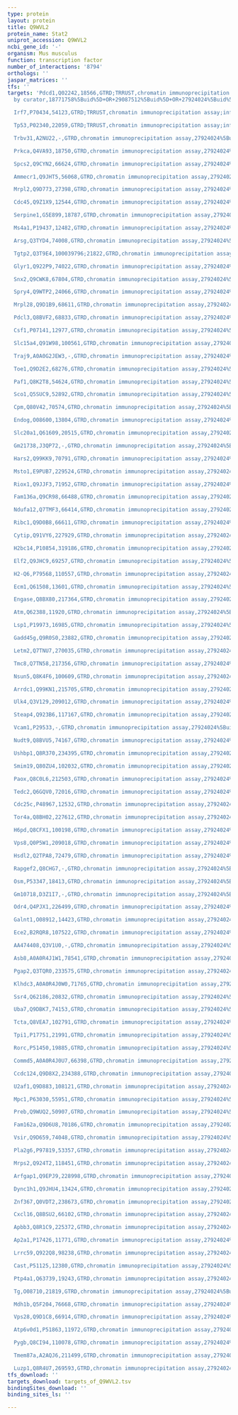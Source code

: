 ```yaml
---
type: protein
layout: protein
title: Q9WVL2
protein_name: Stat2
uniprot_accession: Q9WVL2
ncbi_gene_id: '-'
organism: Mus musculus
function: transcription factor
number_of_interactions: '8794'
orthologs: ''
jaspar_matrices: ''
tfs: ''
targets: 'Pdcd1,Q02242,18566,GTRD;TRRUST,chromatin immunoprecipitation assay;inferred
  by curator,18771758%5Buid%5D+OR+29087512%5Buid%5D+OR+27924024%5Buid%5D,Yes

  Irf7,P70434,54123,GTRD;TRRUST,chromatin immunoprecipitation assay;inferred by curator,27924024%5Buid%5D+OR+29087512%5Buid%5D+OR+12768031%5Buid%5D,Yes

  Tp53,P02340,22059,GTRD;TRRUST,chromatin immunoprecipitation assay;inferred by curator,22198284%5Buid%5D+OR+29087512%5Buid%5D+OR+27924024%5Buid%5D,Yes

  Trbv31,A2NU22,-,GTRD,chromatin immunoprecipitation assay,27924024%5Buid%5D,No

  Prkca,Q4VA93,18750,GTRD,chromatin immunoprecipitation assay,27924024%5Buid%5D,No

  Spcs2,Q9CYN2,66624,GTRD,chromatin immunoprecipitation assay,27924024%5Buid%5D,No

  Ammecr1,Q9JHT5,56068,GTRD,chromatin immunoprecipitation assay,27924024%5Buid%5D,No

  Mrpl2,Q9D773,27398,GTRD,chromatin immunoprecipitation assay,27924024%5Buid%5D,No

  Cdc45,Q9Z1X9,12544,GTRD,chromatin immunoprecipitation assay,27924024%5Buid%5D,No

  Serpine1,G5E899,18787,GTRD,chromatin immunoprecipitation assay,27924024%5Buid%5D,No

  Ms4a1,P19437,12482,GTRD,chromatin immunoprecipitation assay,27924024%5Buid%5D,No

  Arsg,Q3TYD4,74008,GTRD,chromatin immunoprecipitation assay,27924024%5Buid%5D,No

  Tgtp2,Q3T9E4,100039796;21822,GTRD,chromatin immunoprecipitation assay,27924024%5Buid%5D,No

  Glyr1,Q922P9,74022,GTRD,chromatin immunoprecipitation assay,27924024%5Buid%5D,No

  Snx2,Q9CWK8,67804,GTRD,chromatin immunoprecipitation assay,27924024%5Buid%5D,No

  Spry4,Q9WTP2,24066,GTRD,chromatin immunoprecipitation assay,27924024%5Buid%5D,No

  Mrpl28,Q9D1B9,68611,GTRD,chromatin immunoprecipitation assay,27924024%5Buid%5D,No

  Pdcl3,Q8BVF2,68833,GTRD,chromatin immunoprecipitation assay,27924024%5Buid%5D,No

  Csf1,P07141,12977,GTRD,chromatin immunoprecipitation assay,27924024%5Buid%5D,No

  Slc15a4,Q91W98,100561,GTRD,chromatin immunoprecipitation assay,27924024%5Buid%5D,No

  Traj9,A0A0G2JEW3,-,GTRD,chromatin immunoprecipitation assay,27924024%5Buid%5D,No

  Toe1,Q9D2E2,68276,GTRD,chromatin immunoprecipitation assay,27924024%5Buid%5D,No

  Paf1,Q8K2T8,54624,GTRD,chromatin immunoprecipitation assay,27924024%5Buid%5D,No

  Sco1,Q5SUC9,52892,GTRD,chromatin immunoprecipitation assay,27924024%5Buid%5D,No

  Cpm,Q80V42,70574,GTRD,chromatin immunoprecipitation assay,27924024%5Buid%5D,No

  Endog,O08600,13804,GTRD,chromatin immunoprecipitation assay,27924024%5Buid%5D,No

  Slc20a1,Q61609,20515,GTRD,chromatin immunoprecipitation assay,27924024%5Buid%5D,No

  Gm21738,J3QP72,-,GTRD,chromatin immunoprecipitation assay,27924024%5Buid%5D,No

  Hars2,Q99KK9,70791,GTRD,chromatin immunoprecipitation assay,27924024%5Buid%5D,No

  Msto1,E9PUB7,229524,GTRD,chromatin immunoprecipitation assay,27924024%5Buid%5D,No

  Riox1,Q9JJF3,71952,GTRD,chromatin immunoprecipitation assay,27924024%5Buid%5D,No

  Fam136a,Q9CR98,66488,GTRD,chromatin immunoprecipitation assay,27924024%5Buid%5D,No

  Ndufa12,Q7TMF3,66414,GTRD,chromatin immunoprecipitation assay,27924024%5Buid%5D,No

  Ribc1,Q9D0B8,66611,GTRD,chromatin immunoprecipitation assay,27924024%5Buid%5D,No

  Cytip,Q91VY6,227929,GTRD,chromatin immunoprecipitation assay,27924024%5Buid%5D,No

  H2bc14,P10854,319186,GTRD,chromatin immunoprecipitation assay,27924024%5Buid%5D,No

  Elf2,Q9JHC9,69257,GTRD,chromatin immunoprecipitation assay,27924024%5Buid%5D,No

  H2-Q6,P79568,110557,GTRD,chromatin immunoprecipitation assay,27924024%5Buid%5D,No

  Ecm1,Q61508,13601,GTRD,chromatin immunoprecipitation assay,27924024%5Buid%5D,No

  Engase,Q8BX80,217364,GTRD,chromatin immunoprecipitation assay,27924024%5Buid%5D,No

  Atm,Q62388,11920,GTRD,chromatin immunoprecipitation assay,27924024%5Buid%5D,No

  Lsp1,P19973,16985,GTRD,chromatin immunoprecipitation assay,27924024%5Buid%5D,No

  Gadd45g,Q9R0S0,23882,GTRD,chromatin immunoprecipitation assay,27924024%5Buid%5D,No

  Letm2,Q7TNU7,270035,GTRD,chromatin immunoprecipitation assay,27924024%5Buid%5D,No

  Tmc8,Q7TN58,217356,GTRD,chromatin immunoprecipitation assay,27924024%5Buid%5D,No

  Nsun5,Q8K4F6,100609,GTRD,chromatin immunoprecipitation assay,27924024%5Buid%5D,No

  Arrdc1,Q99KN1,215705,GTRD,chromatin immunoprecipitation assay,27924024%5Buid%5D,No

  Ulk4,Q3V129,209012,GTRD,chromatin immunoprecipitation assay,27924024%5Buid%5D,No

  Steap4,Q923B6,117167,GTRD,chromatin immunoprecipitation assay,27924024%5Buid%5D,No

  Vcam1,P29533,-,GTRD,chromatin immunoprecipitation assay,27924024%5Buid%5D,No

  Nudt9,Q8BVU5,74167,GTRD,chromatin immunoprecipitation assay,27924024%5Buid%5D,No

  Ushbp1,Q8R370,234395,GTRD,chromatin immunoprecipitation assay,27924024%5Buid%5D,No

  Smim19,Q80ZU4,102032,GTRD,chromatin immunoprecipitation assay,27924024%5Buid%5D,No

  Paox,Q8C0L6,212503,GTRD,chromatin immunoprecipitation assay,27924024%5Buid%5D,No

  Tedc2,Q6GQV0,72016,GTRD,chromatin immunoprecipitation assay,27924024%5Buid%5D,No

  Cdc25c,P48967,12532,GTRD,chromatin immunoprecipitation assay,27924024%5Buid%5D,No

  Tor4a,Q8BH02,227612,GTRD,chromatin immunoprecipitation assay,27924024%5Buid%5D,No

  H6pd,Q8CFX1,100198,GTRD,chromatin immunoprecipitation assay,27924024%5Buid%5D,No

  Vps8,Q0P5W1,209018,GTRD,chromatin immunoprecipitation assay,27924024%5Buid%5D,No

  Hsdl2,Q2TPA8,72479,GTRD,chromatin immunoprecipitation assay,27924024%5Buid%5D,No

  Rapgef2,Q8CHG7,-,GTRD,chromatin immunoprecipitation assay,27924024%5Buid%5D,No

  Osm,P53347,18413,GTRD,chromatin immunoprecipitation assay,27924024%5Buid%5D,No

  Gm10718,D3Z1I7,-,GTRD,chromatin immunoprecipitation assay,27924024%5Buid%5D,No

  Odr4,Q4PJX1,226499,GTRD,chromatin immunoprecipitation assay,27924024%5Buid%5D,No

  Galnt1,O08912,14423,GTRD,chromatin immunoprecipitation assay,27924024%5Buid%5D,No

  Ece2,B2RQR8,107522,GTRD,chromatin immunoprecipitation assay,27924024%5Buid%5D,No

  AA474408,Q3V1U0,-,GTRD,chromatin immunoprecipitation assay,27924024%5Buid%5D,No

  Asb8,A0A0R4J1W1,78541,GTRD,chromatin immunoprecipitation assay,27924024%5Buid%5D,No

  Pgap2,Q3TQR0,233575,GTRD,chromatin immunoprecipitation assay,27924024%5Buid%5D,No

  Klhdc3,A0A0R4J0W0,71765,GTRD,chromatin immunoprecipitation assay,27924024%5Buid%5D,No

  Ssr4,Q62186,20832,GTRD,chromatin immunoprecipitation assay,27924024%5Buid%5D,No

  Uba7,Q9DBK7,74153,GTRD,chromatin immunoprecipitation assay,27924024%5Buid%5D,No

  Tcta,Q8VEA7,102791,GTRD,chromatin immunoprecipitation assay,27924024%5Buid%5D,No

  Tpi1,P17751,21991,GTRD,chromatin immunoprecipitation assay,27924024%5Buid%5D,No

  Rorc,P51450,19885,GTRD,chromatin immunoprecipitation assay,27924024%5Buid%5D,No

  Commd5,A0A0R4J0U7,66398,GTRD,chromatin immunoprecipitation assay,27924024%5Buid%5D,No

  Ccdc124,Q9D8X2,234388,GTRD,chromatin immunoprecipitation assay,27924024%5Buid%5D,No

  U2af1,Q9D883,108121,GTRD,chromatin immunoprecipitation assay,27924024%5Buid%5D,No

  Mpc1,P63030,55951,GTRD,chromatin immunoprecipitation assay,27924024%5Buid%5D,No

  Preb,Q9WUQ2,50907,GTRD,chromatin immunoprecipitation assay,27924024%5Buid%5D,No

  Fam162a,Q9D6U8,70186,GTRD,chromatin immunoprecipitation assay,27924024%5Buid%5D,No

  Vsir,Q9D659,74048,GTRD,chromatin immunoprecipitation assay,27924024%5Buid%5D,No

  Pla2g6,P97819,53357,GTRD,chromatin immunoprecipitation assay,27924024%5Buid%5D,No

  Mrps2,Q924T2,118451,GTRD,chromatin immunoprecipitation assay,27924024%5Buid%5D,No

  Arfgap1,Q9EPJ9,228998,GTRD,chromatin immunoprecipitation assay,27924024%5Buid%5D,No

  Dync1h1,Q9JHU4,13424,GTRD,chromatin immunoprecipitation assay,27924024%5Buid%5D,No

  Znf367,Q0VDT2,238673,GTRD,chromatin immunoprecipitation assay,27924024%5Buid%5D,No

  Cxcl16,Q8BSU2,66102,GTRD,chromatin immunoprecipitation assay,27924024%5Buid%5D,No

  Apbb3,Q8R1C9,225372,GTRD,chromatin immunoprecipitation assay,27924024%5Buid%5D,No

  Ap2a1,P17426,11771,GTRD,chromatin immunoprecipitation assay,27924024%5Buid%5D,No

  Lrrc59,Q922Q8,98238,GTRD,chromatin immunoprecipitation assay,27924024%5Buid%5D,No

  Cast,P51125,12380,GTRD,chromatin immunoprecipitation assay,27924024%5Buid%5D,No

  Ptp4a1,Q63739,19243,GTRD,chromatin immunoprecipitation assay,27924024%5Buid%5D,No

  Tg,O08710,21819,GTRD,chromatin immunoprecipitation assay,27924024%5Buid%5D,No

  Mdh1b,Q5F204,76668,GTRD,chromatin immunoprecipitation assay,27924024%5Buid%5D,No

  Vps28,Q9D1C8,66914,GTRD,chromatin immunoprecipitation assay,27924024%5Buid%5D,No

  Atp6v0d1,P51863,11972,GTRD,chromatin immunoprecipitation assay,27924024%5Buid%5D,No

  Pygb,Q8CI94,110078,GTRD,chromatin immunoprecipitation assay,27924024%5Buid%5D,No

  Tmem87a,A2AQJ6,211499,GTRD,chromatin immunoprecipitation assay,27924024%5Buid%5D,No

  Luzp1,Q8R4U7,269593,GTRD,chromatin immunoprecipitation assay,27924024%5Buid%5D,No'
tfs_download: ''
targets_download: targets_of_Q9WVL2.tsv
bindingSites_download: ''
binding_sites_ls: ''

---
```

